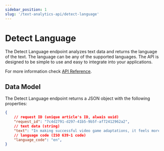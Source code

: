 ```yaml
---
sidebar_position: 1
slug: '/text-analytics-api/detect-language'
---
```


# Detect Language

The Detect Language endpoint analyzes text data and returns the language of the text. The language can be any of the supported languages. The API is designed to be simple to use and easy to integrate into your applications.

For more information check [API Reference](/api-reference/detect-text-language).

## Data Model

The Detect Language endpoint returns a JSON object with the following properties:
```json
{
	// request ID (unique article's ID, alwais uuid)
	"request_id": "7c4d2791-d297-41b5-9b5f-af72412962a2",
	// text data (string)
	"text": "In making successful video game adaptations, it feels more important to strike the right tone rather than follow the source material to the letter. “Tone” in Fallout is Walton Goggins’ whiskey-soaked cowboy drawl ripped straight from the age of Gary Cooper and John Wayne extolling the virtues of bucolic Vault-Tec living with a sign that says “Test Subjects” just a touch off-screen.",
	// language code (ISO 639-1 code)
	"language_code": "en",
}
```
